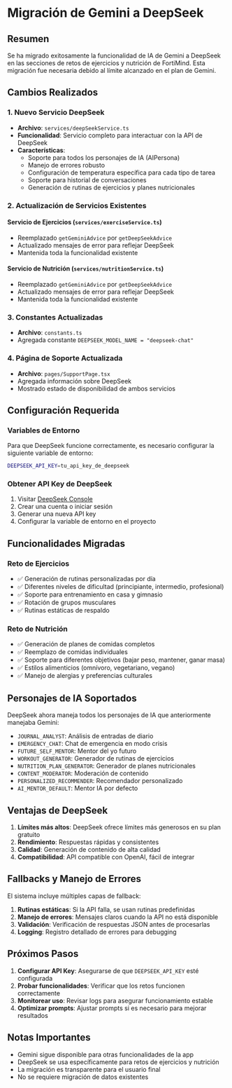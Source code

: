 # Migración de Gemini a DeepSeek

## Resumen

Se ha migrado exitosamente la funcionalidad de IA de Gemini a DeepSeek en las secciones de retos de ejercicios y nutrición de FortiMind. Esta migración fue necesaria debido al límite alcanzado en el plan de Gemini.

## Cambios Realizados

### 1. Nuevo Servicio DeepSeek
- **Archivo**: `services/deepSeekService.ts`
- **Funcionalidad**: Servicio completo para interactuar con la API de DeepSeek
- **Características**:
  - Soporte para todos los personajes de IA (AIPersona)
  - Manejo de errores robusto
  - Configuración de temperatura específica para cada tipo de tarea
  - Soporte para historial de conversaciones
  - Generación de rutinas de ejercicios y planes nutricionales

### 2. Actualización de Servicios Existentes

#### Servicio de Ejercicios (`services/exerciseService.ts`)
- Reemplazado `getGeminiAdvice` por `getDeepSeekAdvice`
- Actualizado mensajes de error para reflejar DeepSeek
- Mantenida toda la funcionalidad existente

#### Servicio de Nutrición (`services/nutritionService.ts`)
- Reemplazado `getGeminiAdvice` por `getDeepSeekAdvice`
- Actualizado mensajes de error para reflejar DeepSeek
- Mantenida toda la funcionalidad existente

### 3. Constantes Actualizadas
- **Archivo**: `constants.ts`
- Agregada constante `DEEPSEEK_MODEL_NAME = "deepseek-chat"`

### 4. Página de Soporte Actualizada
- **Archivo**: `pages/SupportPage.tsx`
- Agregada información sobre DeepSeek
- Mostrado estado de disponibilidad de ambos servicios

## Configuración Requerida

### Variables de Entorno
Para que DeepSeek funcione correctamente, es necesario configurar la siguiente variable de entorno:

```bash
DEEPSEEK_API_KEY=tu_api_key_de_deepseek
```

### Obtener API Key de DeepSeek
1. Visitar [DeepSeek Console](https://platform.deepseek.com/)
2. Crear una cuenta o iniciar sesión
3. Generar una nueva API key
4. Configurar la variable de entorno en el proyecto

## Funcionalidades Migradas

### Reto de Ejercicios
- ✅ Generación de rutinas personalizadas por día
- ✅ Diferentes niveles de dificultad (principiante, intermedio, profesional)
- ✅ Soporte para entrenamiento en casa y gimnasio
- ✅ Rotación de grupos musculares
- ✅ Rutinas estáticas de respaldo

### Reto de Nutrición
- ✅ Generación de planes de comidas completos
- ✅ Reemplazo de comidas individuales
- ✅ Soporte para diferentes objetivos (bajar peso, mantener, ganar masa)
- ✅ Estilos alimenticios (omnívoro, vegetariano, vegano)
- ✅ Manejo de alergias y preferencias culturales

## Personajes de IA Soportados

DeepSeek ahora maneja todos los personajes de IA que anteriormente manejaba Gemini:

- `JOURNAL_ANALYST`: Análisis de entradas de diario
- `EMERGENCY_CHAT`: Chat de emergencia en modo crisis
- `FUTURE_SELF_MENTOR`: Mentor del yo futuro
- `WORKOUT_GENERATOR`: Generador de rutinas de ejercicios
- `NUTRITION_PLAN_GENERATOR`: Generador de planes nutricionales
- `CONTENT_MODERATOR`: Moderación de contenido
- `PERSONALIZED_RECOMMENDER`: Recomendador personalizado
- `AI_MENTOR_DEFAULT`: Mentor IA por defecto

## Ventajas de DeepSeek

1. **Límites más altos**: DeepSeek ofrece límites más generosos en su plan gratuito
2. **Rendimiento**: Respuestas rápidas y consistentes
3. **Calidad**: Generación de contenido de alta calidad
4. **Compatibilidad**: API compatible con OpenAI, fácil de integrar

## Fallbacks y Manejo de Errores

El sistema incluye múltiples capas de fallback:

1. **Rutinas estáticas**: Si la API falla, se usan rutinas predefinidas
2. **Manejo de errores**: Mensajes claros cuando la API no está disponible
3. **Validación**: Verificación de respuestas JSON antes de procesarlas
4. **Logging**: Registro detallado de errores para debugging

## Próximos Pasos

1. **Configurar API Key**: Asegurarse de que `DEEPSEEK_API_KEY` esté configurada
2. **Probar funcionalidades**: Verificar que los retos funcionen correctamente
3. **Monitorear uso**: Revisar logs para asegurar funcionamiento estable
4. **Optimizar prompts**: Ajustar prompts si es necesario para mejorar resultados

## Notas Importantes

- Gemini sigue disponible para otras funcionalidades de la app
- DeepSeek se usa específicamente para retos de ejercicios y nutrición
- La migración es transparente para el usuario final
- No se requiere migración de datos existentes 